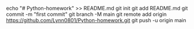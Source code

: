 echo "# Python-homework" >> README.md
git init
git add README.md
git commit -m "first commit"
git branch -M main
git remote add origin https://github.com/Lynn0801/Python-homework.git
git push -u origin main
